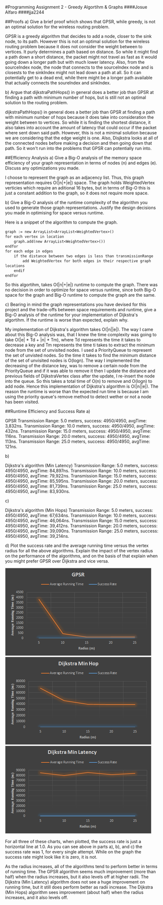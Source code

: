 #Programming Assignment 2 - Greedy Algortihm & Graphs
####Josue Alfaro 
####jja2244

##Proofs
a) Give a brief proof which shows that GPSR, while greedy, is not an optimal solution for the wireless routing problem. 

GPSR is a greedy algorithm that decides to add a node, closer to the sink node, to its path. However this is not an optimal solution for the wireless routing problem because it does not consider the weight between to vertices. It purly determines a path based on distance. So while it might find a path down a short distance, the packet might not travel as fast as it would going down a longer path but with much lower latency. Also, from the sourceIndex node, the node that connects to the sourceIndex node and is closests to the sinkIndex might not lead down a path at all. So it can potentially get to a dead end, while there might be a longer path available that actually connects the soureIndex and sinkIndex.

b) Argue that dijkstraPathHops() in general does a better job than GPSR at finding a path with minimum number of hops, but is still not an optimal solution to the routing problem.

dijkstraPathHops() in general does a better job than GPSR at finding a path with minimum number of hops because it does take into consideration the weight between to vertices. So while it is finding the shortest distance, it also takes into account the amount of latency that could occur if the packet where sent down said path. However, this is not a minimal solution because we are considering that the edge weight is one. Also, Disjkstra looks at all of the connected nodes before making a decision and then going down that path. So it won't run into the problems that GPSR can potentially run into.

##Efficiency Analysis
a) Give a Big-O analysis of the memory space efficiency of your graph representation in terms of nodes (n) and edges (e). Discuss any optimizations you made. 

I choose to represent the graph as an adjacency list. Thus, this graph representation requires O(|n|+|e|) space. The graph holds WeightedVertex verticies which require an aditional 16 bytes, but in terms of Big-O this is just a constant addition to the graph, so it does not require more space.

b) Give a Big-O analysis of the runtime complexity of the algorithm you used to generate those graph representations. Justify the design decisions you made in optimising for space versus runtime.

Here is a snippet of the algorithm to compute the graph.

	graph := new ArrayList<ArrayList<WeightedVertex>()
	for each vertex in location 
		graph.add(new ArrayList<WeightedVertex>())
	endfor
	for each edge in edges
		if the distance between two edges is less than transmissionRange
			add WeightedVertex for both edges in their respective graph locations
		endif
	endfor

So this algortihm, takes O(|n|+|e|) runtime to compute the graph. There was no decision in order to optimize for space versus runtime, since both Big-O space for the graph and Big-O runtime to compute the graph are the same. 

c) Bearing in mind the graph representations you have devised for this project and the trade-offs between space requirements and runtime, give a Big-O analysis of the runtime for your implementation of Dijkstra's algortihm. If the runtime is worse than expected, explain why.

My implementation of Dijkstra's algorithm takes O(|n||e|). The way I came about this Big-O analysis was, that I knew the time complexity was going to take O(|e| * Td + |n| * Tm), where Td represents the time it takes to decrease a key and Tm represents the time ti takes to extract the minimum node from the set of unvisited nodes. I used a PriorityQueue to represent the set of unvisted nodes. So the time it takes to find the minimum distance of the set of unvisited nodes is O(logn). The way I implemented the decreasing of the distance key, was to remove a certain node from the PriorityQueue and if it was able to remove it then I update the distance and previous fields of DijkstraVertex class after the update, I re-insert the node into the queue. So this takes a total time of O(n) to remove and O(logn) to add node. Hence this implementation of Dijkstra's algorithm is O(|n||e|). The reason the runtime is worse than the expected run time is because I am using the priority queue's remove method to detect wether or not a node has been visited.

##Runtime Efficiency and Success Rate
a)

GPSR
	Transmission Range: 5.0 meters, success: 4950/4950, avgTime: 3,832ns.
	Transmission Range: 10.0 meters, success: 4950/4950, avgTime: 432ns.
	Transmission Range: 15.0 meters, success: 4950/4950, avgTime: 116ns.
	Transmission Range: 20.0 meters, success: 4950/4950, avgTime: 113ns.
	Transmission Range: 25.0 meters, success: 4950/4950, avgTime: 121ns.

b)

Dijkstra's algorithm (Min Latency)
	Transmission Range: 5.0 meters, success: 4950/4950, avgTime: 84,897ns.
	Transmission Range: 10.0 meters, success: 4950/4950, avgTime: 79,922ns.
	Transmission Range: 15.0 meters, success: 4950/4950, avgTime: 85,595ns.
	Transmission Range: 20.0 meters, success: 4950/4950, avgTime: 81,739ns.
	Transmission Range: 25.0 meters, success: 4950/4950, avgTime: 83,930ns.


c)

Dijkstra's algorithm (Min Hops)
	Transmission Range: 5.0 meters, success: 4950/4950, avgTime: 67,634ns.
	Transmission Range: 10.0 meters, success: 4950/4950, avgTime: 46,064ns.
	Transmission Range: 15.0 meters, success: 4950/4950, avgTime: 39,412ns.
	Transmission Range: 20.0 meters, success: 4950/4950, avgTime: 39,090ns.
	Transmission Range: 25.0 meters, success: 4950/4950, avgTime: 39,214ns.



d) Plot the success rate and the average running time versus the vertex radius for all the above algorithms. Explain the impact of the vertex radius on the performance of the algorithms, and on the basis of that explain when you might prefer GPSR over Dijkstra and vice versa. 

![Efficiency of Algorithms](Lab2Charts/GPSR.png)
![Efficiency of Algorithms](Lab2Charts/DMinHop.png)
![Efficiency of Algorithms](Lab2Charts/DMinLatency.png)

For all three of these charts, when plotted, the success rate is just a horizontal line at 1.0. As you can see above in parts a), b), and c) the success rate was 1, for every single attempt. While on the graph the success rate might look like it is zero, it is not.  

As the radius increases, all of the algorithms tend to perform better in terms of running time. The GPSR algorithm seems much improvement (more than half) when the radius increases, but it also levels off at higher radii. The Dijkstra (Min Latency) algorithm does not see a huge improvement on running time, but it still does perform better as radii increase. The Dijkstra (Min Hops) algorithm sees improvement (about half) when the radius increases, and it also levels off. 